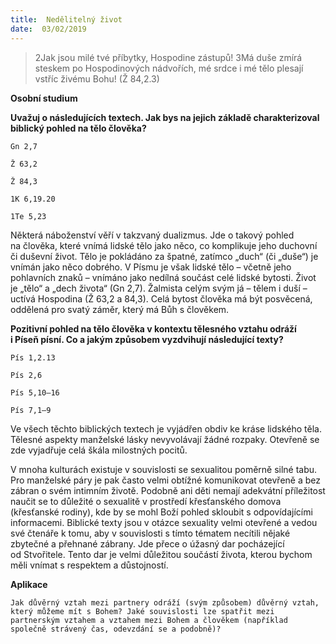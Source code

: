 ```yaml
---
title:  Nedělitelný život
date:  03/02/2019
---
```


> <p></p>
> 2Jak jsou milé tvé příbytky, Hospodine zástupů! 3Má duše zmírá steskem po Hospodinových nádvořích, mé srdce i mé tělo plesají vstříc živému Bohu! (Ž 84,2.3)

**Osobní studium**

**Uvažuj o následujících textech. Jak bys na jejich základě charakterizoval biblický pohled na tělo člověka?**

`Gn 2,7`

`Ž 63,2`

`Ž 84,3`

`1K 6,19.20`

`1Te 5,23`

Některá náboženství věří v takzvaný dualizmus. Jde o takový pohled na člověka, které vnímá lidské tělo jako něco, co komplikuje jeho duchovní či duševní život. Tělo je pokládáno za špatné, zatímco „duch“ (či „duše“) je vnímán jako něco dobrého. V Písmu je však lidské tělo – včetně jeho pohlavních znaků – vnímáno jako nedílná součást celé lidské bytosti. Život je „tělo“ a „dech života“ (Gn 2,7). Žalmista celým svým já – tělem i duší – uctívá Hospodina (Ž 63,2 a 84,3). Celá bytost člověka má být posvěcená, oddělená pro svatý záměr, který má Bůh s člověkem.

**Pozitivní pohled na tělo člověka v kontextu tělesného vztahu odráží i Píseň písní. Co a jakým způsobem vyzdvihují následující texty?**

`Pís 1,2.13`

`Pís 2,6`

`Pís 5,10–16`

`Pís 7,1–9`

Ve všech těchto biblických textech je vyjádřen obdiv ke kráse lidského těla. Tělesné aspekty manželské lásky nevyvolávají žádné rozpaky. Otevřeně se zde vyjadřuje celá škála milostných pocitů.

V mnoha kulturách existuje v souvislosti se sexualitou poměrně silné tabu. Pro manželské páry je pak často velmi obtížné komunikovat otevřeně a bez zábran o svém intimním životě. Podobně ani děti nemají adekvátní příležitost naučit se to důležité o sexualitě v prostředí křesťanského domova (křesťanské rodiny), kde by se mohl Boží pohled skloubit s odpovídajícími informacemi. Biblické texty jsou v otázce sexuality velmi otevřené a vedou své čtenáře k tomu, aby v souvislosti s tímto tématem necítili nějaké zbytečné a přehnané zábrany. Jde přece o úžasný dar pocházející od Stvořitele. Tento dar je velmi důležitou součástí života, kterou bychom měli vnímat s respektem a důstojností.

**Aplikace**

`Jak důvěrný vztah mezi partnery odráží (svým způsobem) důvěrný vztah, který můžeme mít s Bohem? Jaké souvislosti lze spatřit mezi partnerským vztahem a vztahem mezi Bohem a člověkem (například společně strávený čas, odevzdání se a podobně)?`